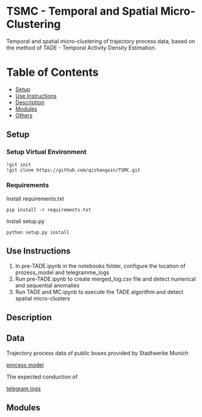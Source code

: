 # TSMC - Temporal and Spatial Micro-Clustering
Temporal and spatial micro-clustering of trajectory process data, based on the method of TADE - Temporal Activity Density Estimation.

# Table of Contents
* [Setup](#setup)
* [Use Instructions](#use-instructions)
* [Description](#description)
* [Modules](#modules)
* [Others](#others)

## Setup

### Setup Virtual Environment
```
!git init
!git clone https://github.com/qishangxin/TSMC.git
```
### Requirements
Install requirements.txt <br />
```
pip install -r requirements.txt
```
Install setup.py <br />
```
python setup.py install
```

## Use Instructions

1. In pre-TADE.ipynb in the notebooks folder, configure the location of prozess_model and telegramme_logs
2. Run pre-TADE.ipynb to create merged_log.csv file and detect numerical and sequential anomalies
3. Run TADE and MC.ipynb to execute the TADE algorithm and detect spatial micro-clusters


## Description


## Data
Trajectory process data of public buses provided by Stadtwerke Munich

[process model](https://github.com/qishangxin/TSMC/blob/main/Sample%20Data%20Process%20Mining%20SWM%20LSA/prozess%20modell%20(linienverlauf).csv)

The expected conduction of 

[telegram logs](https://github.com/qishangxin/TSMC/blob/main/Sample%20Data%20Process%20Mining%20SWM%20LSA/telegramme%20logs.csv)

## Modules
